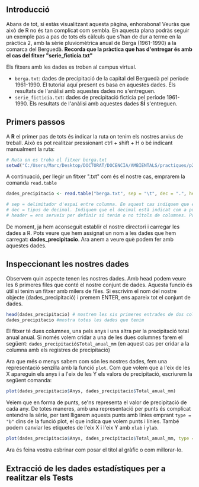 Introducció
--------

Abans de tot, si estàs visualitzant aquesta pàgina, enhorabona! Veuràs que això de R no és tan complicat com sembla. 
En aquesta plana podràs seguir un exemple pas a pas de tots els càlculs que s'han de dur a terme en la pràctica 2, amb la sèrie pluviomètrica anual de Berga (1961-1990) a la comarca del Berguedà.
**Recorda que la pràctica que has d'entregar és amb el cas del fitxer "serie_ficticia.txt"**

Els fitxers amb les dades es troben al campus virtual. 
- `berga.txt`: dades de precipitació de la capital del Berguedà pel període 1961-1990. El tutorial aquí present es basa en aquestes dades. Els resultats de l'anàlisi amb aquestes dades no s'entreguen.
- `serie_ficticia.txt`: dades de precipitació fictícia pel període 1961-1990. Els resultats de l'anàlisi amb aquestes dades  **SÍ** s'entreguen.

Primers passos
------------

A **R** el primer pas de tots és indicar la ruta on tenim els nostres arxius de treball. Això es pot realitzar pressionant ctrl + shift + H o bé indicant manualment la ruta:

``` r
# Ruta on es troba el fitxer berga.txt
setwd("C:/Users/Marc/Desktop/DOCTORAT/DOCENCIA/AMBIENTALS/practiques/p2")
```

A continuació, per llegir un fitxer ".txt" com és el nostre cas, emprarem la comanda `read.table`

``` r
dades_precipitacio <- read.table("berga.txt", sep = "\t", dec = ".", header = T)

# sep = delimitador d'espai entre columna. En aquest cas indiquem que és una tabulació.
# dec = tipus de decimal. Indiquem que el decimal està indicat com a punt.
# header = ens serveix per definir si tenim o no títols de columnes. Posem T perquè sí que en tenim.
```
De moment, ja hem aconseguit establir el nostre directori i carregar les dades a R. Pots veure que hem assignat un nom a les dades que hem carregat: **dades_precipitacio**. Ara anem a veure què podem fer amb aquestes dades.


Inspeccionant les nostres dades
------------

Observem quin aspecte tenen les nostres dades. Amb head podem veure les 6 primeres files que conté el nostre conjunt de dades. Aquesta funció és útil si tenim un fitxer amb milers de files. Si escrivim el nom del nostre objecte (dades_precipitació) i premem ENTER, ens apareix tot el conjunt de dades.
``` r
head(dades_precipitacio) # mostrem les sis primeres entrades de dos columnes de dades que tenim útil si tenim moltes dades.
dades_precipitacio #mostra totes les dades que tenim
```
El fitxer té dues columnes, una pels anys i una altra per la precipitació total anual anual. Si només volem cridar a una de les dues columnes farem el següent: `dades_precipitació$Total_anual_mm` (en aquest cas per cridar a la columna amb els registres de precipitació)

Ara que més o menys sabem com són les nostres dades, fem una representació senzilla amb la funció `plot`. Com que volem que a l'eix de les X apareguin els anys i a l'eix de les Y els valors de precipitació, escriurem la següent comanda:
``` r
plot(dades_precipitacio$Anys, dades_precipitacio$Total_anual_mm)
```
Veiem que en forma de punts, se'ns representa el valor de precipitació de cada any. De totes maneres, amb una representació per punts és complicat entendre la sèrie, per tant lligarem aquests punts amb línies emprant `type = "b"` dins de la funció plot, el que indica que volem punts i línies. També podem canviar les etiquetes de l'eix X i l'eix Y amb `xlab` i `ylab`. 
``` r
plot(dades_precipitacio$Anys, dades_precipitacio$Total_anual_mm, type = "b", xlab = "anys", ylab = "(mm)")
```
Ara és feina vostra esbrinar com posar el títol al gràfic o com millorar-lo.

Extracció de les dades estadístiques per a realitzar els Tests
------------
